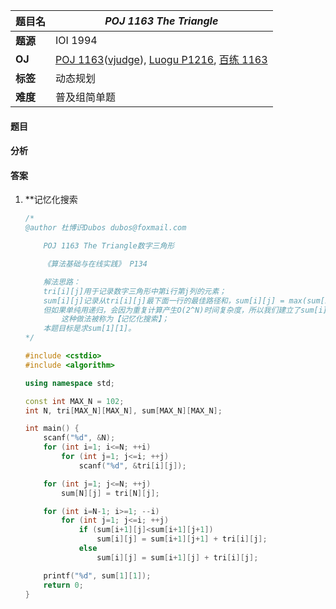 |题目名|*POJ 1163 The Triangle*|  
|---|---|  
|**题源**|IOI 1994|  
|**OJ**|[POJ 1163](http://poj.org/problem?id=1163)([vjudge](https://vjudge.net/problem/POJ-1163)), [Luogu P1216](https://www.luogu.org/problem/show?pid=P1216), [百练 1163](http://bailian.openjudge.cn/practice/1163/)|  
|**标签**|动态规划|  
|**难度**|普及组简单题|  

#### 题目
#### 分析 
#### 答案

1. **记忆化搜索 

	```cpp
	/* 	
	@author 杜博识Dubos dubos@foxmail.com

		POJ 1163 The Triangle数字三角形

		《算法基础与在线实践》 P134 

		解法思路：
		tri[i][j]用于记录数字三角形中第i行第j列的元素； 
		sum[i][j]记录从tri[i][j]最下面一行的最佳路径和，sum[i][j] = max(sum[i+1][j]+tri[i][j], sum[i+1][j+1]+tri[i][j])；
		但如果单纯用递归，会因为重复计算产生O(2^N)时间复杂度，所以我们建立了sum[i][j]数组来存储每次计算的结果，从而将复杂度降至O(N^2)，
			这种做法被称为【记忆化搜索】；
		本题目标是求sum[1][1]。
	*/

	#include <cstdio>
	#include <algorithm>

	using namespace std;

	const int MAX_N = 102;
	int N, tri[MAX_N][MAX_N], sum[MAX_N][MAX_N];

	int main() {
		scanf("%d", &N);
		for (int i=1; i<=N; ++i)
			for (int j=1; j<=i; ++j)
				scanf("%d", &tri[i][j]);

		for (int j=1; j<=N; ++j)
			sum[N][j] = tri[N][j];

		for (int i=N-1; i>=1; --i)
			for (int j=1; j<=i; ++j)
				if (sum[i+1][j]<sum[i+1][j+1])
					sum[i][j] = sum[i+1][j+1] + tri[i][j];
				else
					sum[i][j] = sum[i+1][j] + tri[i][j];

		printf("%d", sum[1][1]);
		return 0;
	}

	```
